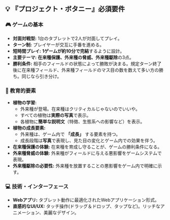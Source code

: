 ## 💡 『プロジェクト・ボタニー』必須要件

### 🎮 ゲームの基本

* **対面対戦型:** 1台のタブレットで2人が対面してプレイ。
* **ターン制:** プレイヤーが交互に手番を進める。
* **短時間プレイ:** **1ゲームが約10分で完結**するように設計。
* **主要テーマ:** **在来種保護、外来種の脅威、外来種駆除**の3点。
* **勝利条件:** 相手のフィールドの状態によって勝敗が決まる。規定ターン終了後に在来種フィールド、外来種フィールドのマス目の数を数えて多い方の勝ち。同じなら引き分け。

### 🌱 教育的要素

* **植物の学習:**
    * 外来種が登場。在来種はクリティカルじゃないのでいいや。
    * すべての植物は**実際の写真**で表示。
    * 各植物に**簡単な説明文**（特徴、生態系への影響など）を表示。
* **植物の成長要素:**
    * 外来種は、ゲーム内で **「成長」** する要素を持つ。
    * 成長段階は**写真**で表現し、見た目の変化とゲーム内での効果を伴う。
* **在来種保護の体験:** 在来種を育成し守ることが、ゲームの勝利条件になる。
* **外来種脅威の体験:** 外来種がフィールドに与える悪影響をゲームシステムで表現。
* **外来種駆除の必要性:** 外来種を放置することの悪影響をゲーム内で明確に示す。

### 💻 技術・インターフェース

* **Webアプリ:** タブレット動作に最適化されたWebアプリケーション形式。
* **直感的なUI/UX:** タッチ操作(ドラッグ＆ドロップ、タップなど)。リッチなアニメーション、美麗なデザイン。
